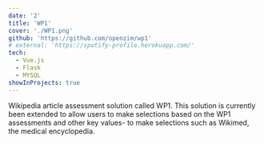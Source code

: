 ```yaml
---
date: '2'
title: 'WP1'
cover: './WP1.png'
github: 'https://github.com/openzim/wp1'
# external: 'https://spotify-profile.herokuapp.com/'
tech:
  - Vue.js
  - Flask
  - MYSQL
showInProjects: true
---
```


Wikipedia article assessment solution called WP1. This solution is currently been extended to
allow users to make selections based on the WP1 assessments and other key values- to make selections such as Wikimed, the medical encyclopedia.
